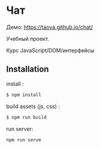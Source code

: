 # Чат
Демо: https://taova.github.io/chat/

Учебный проект. 

Курс JavaScript/DOM/интерфейсы

## Installation

install :
```bash
$ npm install 
```

build assets (js, css) :
```bash
$ npm run build
```

run server:
```bash
npm run serve
```